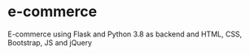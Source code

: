 # e-commerce
E-commerce using Flask and Python 3.8 as backend and HTML, CSS, Bootstrap, JS and jQuery
